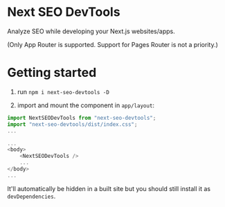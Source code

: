 # Next SEO DevTools

Analyze SEO while developing your Next.js websites/apps.

(Only App Router is supported. Support for Pages Router is not a priority.)

# Getting started

1. run `npm i next-seo-devtools -D`

2. import and mount the component in `app/layout`:

```js
import NextSEODevTools from "next-seo-devtools";
import "next-seo-devtools/dist/index.css";
...

...
<body>
    <NextSEODevTools />
    ...
</body>
...
```
It'll automatically be hidden in a built site but you should still install it as `devDependencies`.
